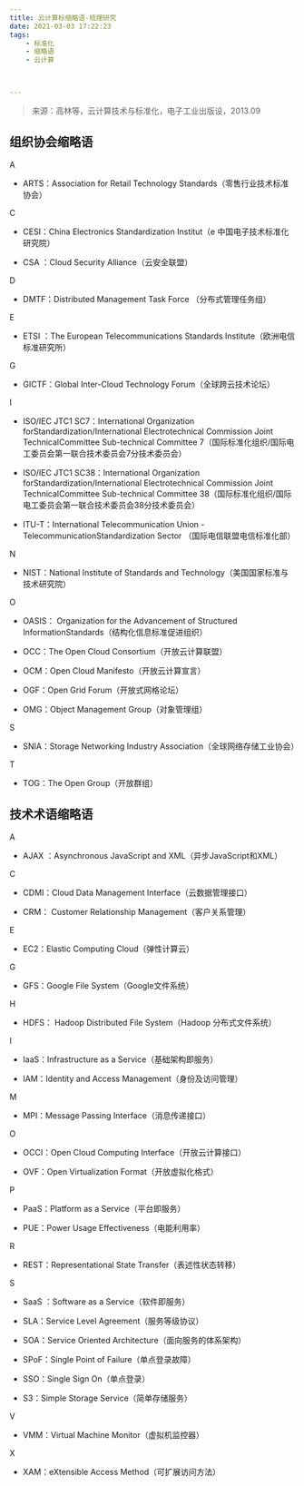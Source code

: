 ```yaml
---
title: 云计算标缩略语-梳理研究
date: 2021-03-03 17:22:23
tags: 
	- 标准化
	- 缩略语
	- 云计算



---
```


>  来源：高林等，云计算技术与标准化，电子工业出版设，2013.09

## 组织协会缩略语

A

- ARTS：Association for Retail Technology Standards（零售行业技术标准协会）

C

- CESI：China Electronics Standardization Institut（e 中国电子技术标准化研究院）

- CSA ：Cloud Security Alliance（云安全联盟）

D

- DMTF：Distributed Management Task Force （分布式管理任务组）

E

- ETSI ：The European Telecommunications Standards Institute（欧洲电信标准研究所）

G

- GICTF：Global Inter-Cloud Technology Forum（全球跨云技术论坛）

I

- ISO/IEC JTC1 SC7：International Organization forStandardization/International Electrotechnical Commission Joint TechnicalCommittee Sub-technical Committee 7（国际标准化组织/国际电工委员会第一联合技术委员会7分技术委员会）

- ISO/IEC JTC1 SC38：International Organization forStandardization/International Electrotechnical Commission Joint TechnicalCommittee Sub-technical Committee 38（国际标准化组织/国际电工委员会第一联合技术委员会38分技术委员会）

- ITU-T：International Telecommunication Union - TelecommunicationStandardization Sector （国际电信联盟电信标准化部）

N

- NIST：National Institute of Standards and Technology（美国国家标准与技术研究院）

O

- OASIS： Organization for the Advancement of Structured InformationStandards（结构化信息标准促进组织）

- OCC：The Open Cloud Consortium（开放云计算联盟）

- OCM：Open Cloud Manifesto（开放云计算宣言）

- OGF：Open Grid Forum（开放式网格论坛）

- OMG：Object Management Group（对象管理组）

S

- SNIA：Storage Networking Industry Association（全球网络存储工业协会）

T

- TOG：The Open Group（开放群组）

## 技术术语缩略语

A

- AJAX ：Asynchronous JavaScript and XML（异步JavaScript和XML）

C

- CDMI：Cloud Data Management Interface（云数据管理接口）

- CRM： Customer Relationship Management（客户关系管理）

E

- EC2：Elastic Computing Cloud（弹性计算云）

G

- GFS：Google File System（Google文件系统）

H

- HDFS： Hadoop Distributed File System（Hadoop 分布式文件系统）

I

- IaaS：Infrastructure as a Service（基础架构即服务）

- IAM：Identity and Access Management（身份及访问管理）

M

- MPI：Message Passing Interface（消息传递接口）

O

- OCCI：Open Cloud Computing Interface（开放云计算接口）

- OVF：Open Virtualization Format（开放虚拟化格式）

P

- PaaS：Platform as a Service（平台即服务）

- PUE：Power Usage Effectiveness（电能利用率）

R

- REST：Representational State Transfer（表述性状态转移）

S

- SaaS ：Software as a Service（软件即服务）

- SLA：Service Level Agreement（服务等级协议）

- SOA：Service Oriented Architecture（面向服务的体系架构）

- SPoF：Single Point of Failure（单点登录故障）

- SSO：Single Sign On（单点登录）

- S3：Simple Storage Service（简单存储服务）

V

- VMM：Virtual Machine Monitor（虚拟机监控器）

X

- XAM：eXtensible Access Method（可扩展访问方法）